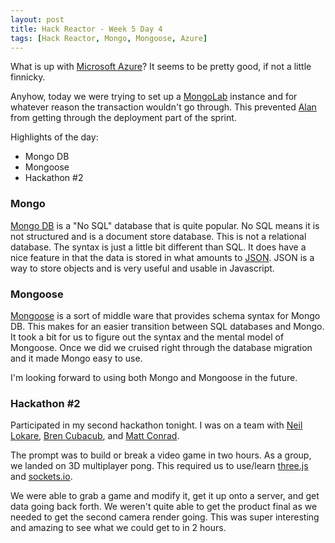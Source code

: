 ```yaml
---
layout: post
title: Hack Reactor - Week 5 Day 4
tags: [Hack Reactor, Mongo, Mongoose, Azure]
---
```


What is up with [Microsoft Azure](azure.microsoft.com)?  It seems to be pretty good, if not a little finnicky.  

Anyhow, today we were trying to set up a [MongoLab](https://mongolab.com/) instance and for whatever reason the transaction wouldn't go through.  This prevented [Alan](www.arraysofsun) from getting through the deployment part of the sprint.

Highlights of the day:

* Mongo DB
* Mongoose
* Hackathon #2

<!--more-->

### Mongo

[Mongo DB](http://www.mongodb.org/) is a "No SQL" database that is quite popular.  No SQL means it is not structured and is a document store database.  This is not a relational database.  The syntax is just a little bit different than SQL.  It does have a nice feature in that the data is stored in what amounts to [JSON](http://www.json.org/).  JSON is a way to store objects and is very useful and usable in Javascript.  

### Mongoose

[Mongoose](http://mongoosejs.com/) is a sort of middle ware that provides schema syntax for Mongo DB.  This makes for an easier transition between SQL databases and Mongo.  It took a bit for us to figure out the syntax and the mental model of Mongoose.  Once we did we cruised right through the database migration and it made Mongo easy to use.

I'm looking forward to using both Mongo and Mongoose in the future.

### Hackathon #2

Participated in my second hackathon tonight.  I was on a team with [Neil Lokare](http://www.neillokare.com/), [Bren Cubacub](https://github.com/bcbcb), and [Matt Conrad](https://github.com/mmconrad).  

The prompt was to build or break a video game in two hours.  As a group, we landed on 3D multiplayer pong.  This required us to use/learn [three.js](http://threejs.org/) and [sockets.io](http://socket.io/).  

We were able to grab a game and modify it, get it up onto a server, and get data going back forth. We weren't quite able to get the product final as we needed to get the second camera render going.  This was super interesting and amazing to see what we could get to in 2 hours.
